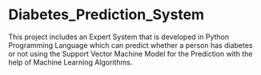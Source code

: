 # Diabetes_Prediction_System
This project includes an Expert System that is developed in Python Programming Language which can predict whether a person has diabetes or not using the Support Vector Machine Model for the Prediction with the help of Machine Learning Algorithms.
